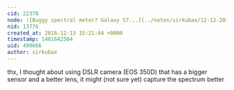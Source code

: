 ```yaml
---
cid: 22378
node: ![Buggy spectral meter? Galaxy S7...](../notes/sirkubax/12-12-2016/buggy-spectral-meter-galaxy-s7)
nid: 13776
created_at: 2016-12-13 15:21:44 +0000
timestamp: 1481642504
uid: 499666
author: sirkubax
---
```


thx, 
I thought about using DSLR camera (EOS 350D) that has a bigger sensor and a better lens, it might (not sure yet) capture the spectrum better
